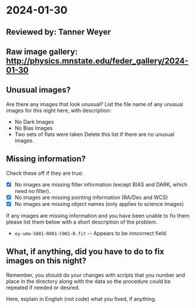 # 2024-01-30

## Reviewed by:   Tanner Weyer  

## Raw image gallery: http://physics.mnstate.edu/feder_gallery/2024-01-30

## Unusual images?

Are there any images that look unusual? List the file name of any unusual images for this night here, with description:

+ No Dark Images
+ No Bias Images
+ Two sets of flats were taken
Delete this list if there are no unusual images.

## Missing information?

Check these off if they are true:

- [x] No images are missing filter information (except BIAS and DARK, which need no filter).
- [X] No images are missing pointing information (RA/Dec and WCS)
- [X] No images are missing object names (only applies to science images)

If any images are missing information and you have been unable to fix them please list
them below with a short description of the problem.

+ `ey-uma-S001-R001-C001-B.fit` -- Appears to be inncorrect field.

## What, if anything, did you have to do to fix images on this night?

Remember, you should do your changes with scripts that you number and place in the
directory along with the data so the procedure could be repeated if needed or
desired.

Here, explain in English (not code) what you fixed, if anything.
